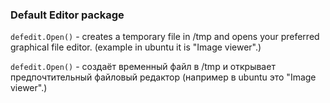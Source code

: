 ### Default Editor package

```defedit.Open()``` - creates a temporary file in /tmp and opens your preferred graphical file editor.
(example in ubuntu it is "Image viewer".)

```defedit.Open()``` - создаёт временный файл в /tmp и открывает предпочтительный файловый редактор
(например в ubuntu это "Image viewer".)
